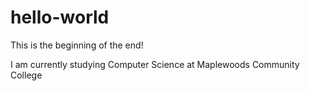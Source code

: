 # hello-world
This is the beginning of the end!

I am currently studying Computer Science at Maplewoods Community College
